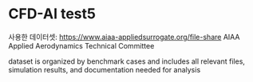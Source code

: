 # CFD-AI test5

사용한 데이터셋: https://www.aiaa-appliedsurrogate.org/file-share
AIAA Applied Aerodynamics Technical Committee

dataset is organized by benchmark cases and includes all relevant files, simulation results, and documentation needed for analysis